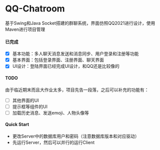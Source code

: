 # QQ-Chatroom

基于Swing和Java Socket搭建的群聊系统，界面仿照QQ2021进行设计，使用Maven进行项目管理

#### 已完成

- [x] 基本功能：多人聊天消息发送和消息同步、用户登录和注册等功能
- [x] 基本界面：包括登录界面、注册界面、聊天界面
- [x] UI设计：登陆界面已经完成UI设计，和QQ还是比较像的

#### TODO

由于临近期末而且大作业太多，项目先告一段落，之后可以补充的功能有：

- [ ] 其他界面的UI
- [ ] 提示框等组件的UI
- [ ] 加载历史消息、发送emoji、人物头像等

#### Quick Start

- 更改Server中的数据库用户和密码（注意数据库版本和对应驱动）
- 先运行Server，然后可以并行的运行Client
